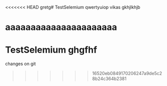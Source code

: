 <<<<<<< HEAD
gretg# TestSelemium qwertyuiop vikas
gkhjlkhjb  

aaaaaaaaaaaaaaaaaaaaaa
=======
# TestSelemium ghgfhf
changes on git
>>>>>>> 16520eb0849170206247a9de5c28b24c364b2381
